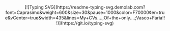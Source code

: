 </br>

<div align="center">
[![Typing SVG](https://readme-typing-svg.demolab.com?font=Caprasimo&weight=600&size=30&pause=1000&color=F70000&center=true&vCenter=true&width=435&lines=My+CVs....;Of+the+only....;Vasco+Faria!!!)](https://git.io/typing-svg)
</div>
</br>
